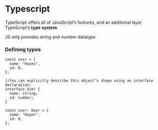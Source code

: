
# Typescript
TypeScript offers all of JavaScript’s features, and an additional layer TypeScript’s **type system**.  

JS only provides string and number datatype

### Defining types
```
const user = {
  name: "Hayes",
  id: 0,
};

//You can explicitly describe this object’s shape using an interface declaration:
interface User {
  name: string;
  id: number;
}

const user: User = {
  name: "Hayes",
  id: 0,
};
```
